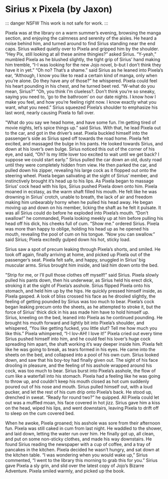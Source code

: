 # Sirius x Pixela (by Jaxon)

::: danger NSFW
This work is not safe for work.
:::

Pixela was at the library on a warm summer’s evening, browsing the manga section, and enjoying the calmness and serenity of the aisles. He heard a noise behind him, and turned around to find Sirius standing near the end caps. Sirius walked quietly over to Pixela and gripped him by the shoulder. “Hey Pix, still looking at all these anime thingies?” asked Sirius. “Y-yeah,” mumbled Pixela as he blushed slightly, the tight grip of Sirius’ hand making him tremble, “I-I was looking for the new Jojo novel, b-but I don’t think they have it in yet.” “Oh no? That’s a shame.” said Sirius as he leaned into Pixela’s ear, “Although, I know you like to read a certain kind of manga, only when you’re alone. Do they have any of those?” he whispered. Pixela could feel his heart pounding in his chest, and he turned beet red. “W-what do you mean, Sirius?” “Oh, you think I’m clueless?. Don’t think you’re so sneaky, saying you need to, ‘go to the bathroom’ on our date nights. I know how I make you feel, and how you’re feeling right now. I know exactly what you want, what you need.” Sirius squeezed Pixela’s shoulder to emphasize his last word, nearly causing Pixela to fall over.

"What do you say we head home, and have some fun. I’m getting tired of movie nights, let’s spice things up.” said Sirius. With that, he lead Pixela out to the car, and got in the driver’s seat. Pixela buckled himself into the passenger’s side as Sirius sped off towards the road home. Pixela felt excited, and massaged the bulge in his pants. He looked towards Sirius, and down at his lover’s own bulge. Sirius noticed this out of the corner of his eye, and said, “Oh? Is my little lover too excited to wait until we get back? I suppose we could start early.” Sirius pulled the car down an old, dusty road until they were completely hidden from view. He then parked the car, and pulled down his zipper, revealing his large cock as it flopped out onto the steering wheel. Pixela began salivating at the sight of Sirius’ member, and instinctively brought it’s head up to his lips. As Pixela began to massage Sirius’ cock head with his lips, Sirius pushed Pixela down onto him. Pixela moaned in ecstasy, as the warm shaft filled his mouth. He felt like he was drowning in Sirius’ crotch, unable to breath, the lack of air and freedom making him unbearably horny when he pulled his head away. He began moving up and down on his member, licking the shaft as he felt it pulsate. It was all Sirius could do before he exploded into Pixela’s mouth. “Don’t swallow!” he commanded, Pixela looking meekly up at him before pulling his head off his dick, his cheeks full of cum. “Show me.” ordered Sirius. Pixela was more than happy to oblige, holding his head up as he opened his mouth, revealing the pool of cum on his tongue. “Now you can swallow.” said Sirius; Pixela excitedly gulped down his hot, sticky load.

Sirius saw a spot of precum leaking through Pixela’s shorts, and smiled. He took off again, finally arriving at home, and picked up Pixela out of the passenger’s seat. Pixela felt safe, and happy, snuggled in Sirius’ big muscular arms. Sirius brought him inside, and laid him down onto the bed.

"Strip for me, or I’ll pull those clothes off myself!” said Sirius. Pixela slowly pulled his pants down, then his underwear, as Sirius held his erect dick, stroking it at the sight of Pixela’s asshole. Sirius flipped Pixela onto his stomach, and held him up by the hips. He quickly pressed himself inside, as Pixela gasped. A look of bliss crossed his face as he drooled slightly, the feeling of getting pounded by Sirius was too much to bear. Pixela’s cock began leaking precum onto the sheets, as he attempted to stroke it, but the force of Sirius’ thick dick in his ass made him have to hold himself up. Sirius, kneeling on the bed, leaned into Pixela as he continued pounding. He brought his mouth forward and lightly bit into Pixela’s shoulder, and whispered, “You like getting fucked, you little slut? Tell me how much you like this.” Pixela whimpered, “I-I lov-AH! I love it!” Pixela cried out every time Sirius pushed himself into him, and he could feel his lover’s huge cock spreading him apart, the shaft working it’s way deeper inside him. Pixela felt like he was going to break, as tears formed in his eyes. He came into the sheets on the bed, and collapsed into a pool of his own cum. Sirius looked down, and saw that his boy-toy had finally given out. The sight of his face drooling in pleasure, and the feeling of his asshole wrapped around his cock, was too much to bear. Sirius burst into Pixela’s asshole, the flow of cum like a waterfall into his stomach. Pixela had a feeling like he was going to throw up, and couldn’t keep his mouth closed as hot cum suddenly poured out of his nose and mouth. Sirius pulled himself out, with a loud pucker, and let the rest of his cum drip onto Pixela’s back. He stood up, drenched in sweat. “Ready for round two?” he quipped. All Pixela could let out was a muffled moan, his face covered in hot jizz. Sirius gave him a kiss on the head, wiped his lips, and went downstairs, leaving Pixela to drift off to sleep on the cum covered bed.

When he awoke, Pixela groaned; his asshole was sore from their afternoon fun. Pixela was still caked in cum from last night. He waddled to the shower, and laid down, letting the water run over him. He finally got up, all clean, and put on some non-sticky clothes, and made his way downstairs. He found Sirius reading the newspaper with a cup of coffee, and a tray of pancakes in the kitchen. Pixela decided he wasn’t hungry, and sat down at the kitchen table. “I was wondering when you would wake up,” Sirius commented, “I went to the library this morning to grab this for you.” Sirius gave Pixela a sly grin, and slid over the latest copy of Jojo’s Bizarre Adventure. Pixela smiled warmly, and picked up the book.
